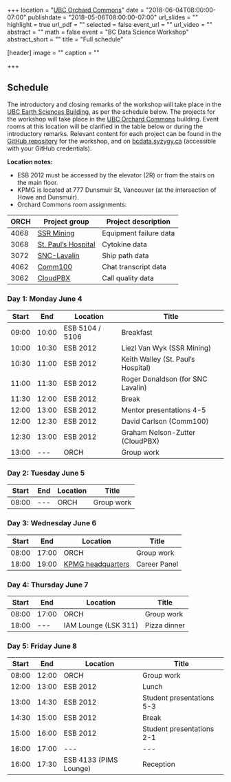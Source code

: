 +++
location = "[UBC Orchard Commons](https://goo.gl/maps/RK5i4NC8KwR2)"
date = "2018-06-04T08:00:00-07:00"
publishdate = "2018-05-06T08:00:00-07:00"
url_slides = ""
highlight = true
url_pdf = ""
selected = false
event_url = ""
url_video = ""
abstract = ""
math = false
event = "BC Data Science Workshop"
abstract_short = ""
title = "Full schedule"

[header]
  image = ""
  caption = ""

+++

## Schedule

The introductory and closing remarks of the workshop will take place in the [UBC
Earth Sciences Building](https://goo.gl/maps/MM5HKrjk8qG2), as per the schedule
below. The projects for the workshop will take place in the [UBC Orchard
Commons](https://goo.gl/maps/RK5i4NC8KwR2) building. Event rooms at this
location will be clarified in the table below or during the introductory
remarks. Relevant content for each project can be found in the [GitHub
repository](https://github.com/bcdataca/workshop-content2018.git) for the
workshop, and on [bcdata.syzygy.ca](https://bcdata.syzygy.ca) (accessible with
your GitHub credentials).

**Location notes:**  

* ESB 2012 must be accessed by the elevator (2R) or from the stairs on the main
  floor.
* KPMG is located at 777 Dunsmuir St, Vancouver (at the intersection of Howe and Dunsmuir).
* Orchard Commons room assignments:

|  ORCH  |   Project group     |  Project description   |
| ------ | ------------------- | ---------------------- |
|  4068  | [SSR Mining](../../ProjExternal/ssr.pdf)          | Equipment failure data |
|  3068  | [St. Paul’s Hospital](../../project/project-2/) | Cytokine data          |
|  3072  | [SNC-Lavalin](../../project/project-3)         | Ship path data         |
|  4062  | [Comm100](../../project/project-4)             | Chat transcript data   |
|  3062  | [CloudPBX](../../project/project-5/)            | Call quality data      |



### Day 1: Monday June 4

| Start |  End  | Location         | Title                              |
| ----- | ----- | ---------------- | ---------------------------------- |
| 09:00 | 10:00 |  ESB 5104 / 5106 | Breakfast                          |
| 10:00 | 10:30 |  ESB 2012        | Liezl Van Wyk (SSR Mining)         |
| 10:30 | 11:00 |  ESB 2012        | Keith Walley (St. Paul’s Hospital) |
| 11:00 | 11:30 |  ESB 2012        | Roger Donaldson (for SNC Lavalin)  |
| 11:30 | 12:00 |  ESB 2012        | Break                              |
| 12:00 | 13:00 |  ESB 2012        | Mentor presentations 4-5           |
| 12:00 | 12:30 |  ESB 2012        | David Carlson (Comm100)            |
| 12:30 | 13:00 |  ESB 2012        | Graham Nelson-Zutter (CloudPBX)    |
| 13:00 |  ---  |  ORCH            | Group work                         |



### Day 2: Tuesday June 5

| Start |  End  | Location | Title      |
| ----- | ----- | -------- | ---------- |
| 08:00 |  ---  |   ORCH   | Group work |


### Day 3: Wednesday June 6

| Start |  End  | Location | Title      |
| ----- | ----- | -------- | ---------- |
| 08:00 | 17:00 |   ORCH   | Group work |
| 18:00 | 19:00 | [KPMG headquarters](https://goo.gl/maps/8qcjD5NUwRF2) | Career Panel |


### Day 4: Thursday June 7

| Start |  End  | Location              | Title        |
| ----- | ----- | --------------------- | ------------ |
| 08:00 | 17:00 |  ORCH                 | Group work   |
| 18:00 | ---   |  IAM Lounge (LSK 311) | Pizza dinner |


### Day 5: Friday June 8

| Start |  End  | Location               | Title                     |
| ----- | ----- | ---------------------- | ------------------------- |
| 08:00 | 12:00 |      ORCH              | Group work                |
| 12:00 | 13:00 | ESB 2012               |   Lunch                   |
| 13:00 | 14:30 | ESB 2012               | Student presentations 5-3 |
| 14:30 | 15:00 | ESB 2012               | Break                     | 
| 15:00 | 16:00 | ESB 2012               | Student presentations 2-1 |
| 16:00 | 17:00 | ---                    | ---                       |
| 16:00 | 17:30 | ESB 4133 (PIMS Lounge) | Reception                 |
